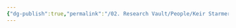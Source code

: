 ```yaml
---
{"dg-publish":true,"permalink":"/02. Research Vault/People/Keir Starmer/","created":"2025-08-21T16:29:00.782-04:00","updated":"2025-08-21T16:43:26.343-04:00"}
---
```


